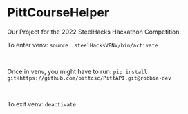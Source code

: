 # PittCourseHelper
Our Project for the 2022 SteelHacks Hackathon Competition.

To enter venv: ` source .steelHacksVENV/bin/activate `

<br>

Once in venv, you might have to run: ` pip install git+https://github.com/pittcsc/PittAPI.git@robbie-dev `

<br>

To exit venv: ` deactivate `

<br>